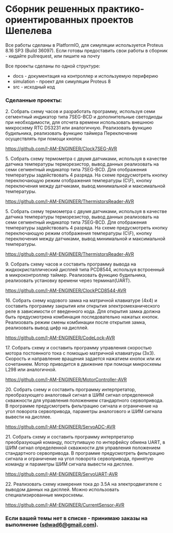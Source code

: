 # Сборник решенных практико-ориентированных проектов Шепелева

Все работы сделаны в PlatformIO, для симуляции используется Proteus 8.16 SP3 (Build 36097).
Если готовы предоставить свои работы в сборник - кидайте pullrequest, или пишите на почту

Все проекты сделаны по одной структуре:

* docs - документация на контроллер и используемую периферию
* simulation - проект для симуляции Proteus 8
* src - исходный код

### Сделанные проекты:

2\. Собрать схему часов и разработать программу, используя семи сегментный индикатор типа 7SEG-BCD и дополнительные светодиоды при необходимости, для отсчета времени использовать внешнюю микросхему RTC DS3231 или аналогичную. Реализовать функцию будильника, реализовать функцию таймера Переключение осуществлять при помощи кнопок

  https://github.com/I-AM-ENGINEER/Clock7SEG-AVR

5\. Собрать схему термометра с двумя датчиками, используя в качестве датчика температуры терморезистор, вывод данных реализовать на семи сегментный индикатор типа 7SEG-BCD. Для отображения температуры задействовать 4 разряда. На схеме предусмотреть кнопку переключающую режим отображения температуры (С\F), кнопку переключения между датчиками, вывод минимальной и максимальной температуры.

  https://github.com/I-AM-ENGINEER/ThermistorsReader-AVR

5\. Собрать схему термометра с двумя датчиками, используя в качестве датчика температуры терморезистор, вывод данных реализовать на семи сегментный индикатор типа 7SEG-BCD. Для отображения температуры задействовать 4 разряда. На схеме предусмотреть кнопку переключающую режим отображения температуры (С\F), кнопку переключения между датчиками, вывод минимальной и максимальной температуры.

  https://github.com/I-AM-ENGINEER/ThermistorsReader-AVR

9\. Собрать схему часов и составить программу вывода на жидкокристаллический дисплей типа PCD8544, используя встроенный в микроконтроллер таймер. Реализовать функцию будильника, реализовать установку времени через терминал(UART).
  
  https://github.com/I-AM-ENGINEER/ClockPCD8544-AVR

16\. Собрать схему кодового замка на матричной клавиатуре (4x4) и составить программу закрытия или открытия электромеханического реле в зависимости от введенного кода. Для открытия замка должна быть предусмотрена комбинация последовательно нажатых кнопок. Реализовать режим смены комбинации после открытия замка, реализовать вывод цифр на дисплей.

  https://github.com/I-AM-ENGINEER/CodeLock-AVR

17\. Собрать схему и составить программу управления скоростью мотора постоянного тока с помощью матричной клавиатуры (3х3). Скорость и направление вращения задается нажатием кнопок или их сочетанием. Мотор приводится в движение при помощи микросхемы L298 или аналогичной.

  https://github.com/I-AM-ENGINEER/MotorController-AVR

20\. Собрать схему и составить программу интерпретатор, преобразующего аналоговый сигнал в ШИМ сигнал определенной скважности для управления положением стандартного сервопривода. В программе предусмотреть фильтрацию сигнала и ограничение на угол поворота сервопривода, параметры аналогового и ШИМ сигнала вывести на дисплее.

 https://github.com/I-AM-ENGINEER/ServoADC-AVR

21\. Собрать схему и составить программу интерпретатор преобразующий команду, поступившую по интерфейсу обмена UART, в ШИМ сигнал определенной скважности для управления положением стандартного сервопривода. В программе предусмотреть фильтрацию сигнала и ограничение на угол поворота сервопривода, принятую команду и параметры ШИМ сигнала вывести на дисплее.

  https://github.com/I-AM-ENGINEER/ServoUART-AVR

22\. Реализовать схему измерения тока до 3.5А на электродвигателе с выводом данных на дисплей. Можно использовать специализированные микросхемы.

  https://github.com/I-AM-ENGINEER/CurrentSensor-AVR

### Если вашей темы нет в списке - принимаю заказы на выполнение (sdwad6@gmail.com).
